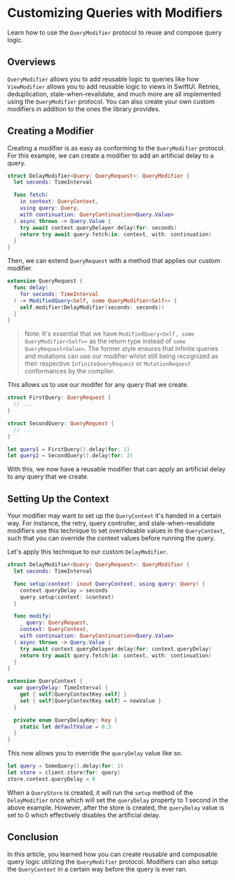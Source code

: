 # Customizing Queries with Modifiers

Learn how to use the `QueryModifier` protocol to reuse and compose query logic.

## Overviews

`QueryModifier` allows you to add reusable logic to queries like how `ViewModifier` allows you to add reusable logic to views in SwiftUI. Retries, deduplication, stale-when-revalidate, and much more are all implemented using the `QueryModifier` protocol. You can also create your own custom modifiers in addition to the ones the library provides.

## Creating a Modifier

Creating a modifier is as easy as conforming to the `QueryModifier` protocol. For this example, we can create a modifier to add an artificial delay to a query.

```swift
struct DelayModifier<Query: QueryRequest>: QueryModifier {
  let seconds: TimeInterval

  func fetch(
    in context: QueryContext,
    using query: Query,
    with continuation: QueryContinuation<Query.Value>
  ) async throws -> Query.Value {
    try await context.queryDelayer.delay(for: seconds)
    return try await query.fetch(in: context, with: continuation)
  }
}
```

Then, we can extend `QueryRequest` with a method that applies our custom modifier.

```swift
extension QueryRequest {
  func delay(
    for seconds: TimeInterval
  ) -> ModifiedQuery<Self, some QueryModifier<Self>> {
    self.modifier(DelayModifier(seconds: seconds))
  }
}
```

> Note: It's essential that we have `ModifiedQuery<Self, some QueryModifier<Self>>` as the return type instead of `some QueryRequest<Value>`. The former style ensures that infinite queries and mutations can use our modifier whilst still being recognized as their respective `InfiniteQueryRequest` or `MutationRequest` conformances by the compiler.

This allows us to use our modifer for any query that we create.

```swift
struct FirstQuery: QueryRequest {
  // ...
}

struct SecondQuery: QueryRequest {
  // ...
}

let query1 = FirstQuery().delay(for: 1)
let query2 = SecondQuery().delay(for: 2)
```

With this, we now have a reusable modifier that can apply an artificial delay to any query that we create.

## Setting Up the Context

Your modifier may want to set up the `QueryContext` it's handed in a certain way. For instance, the retry, query controller, and stale-when-revalidate modifiers use this technique to set overrideable values in the `QueryContext`, such that you can override the context values before running the query.

Let's apply this technique to our custom `DelayModifier`.

```swift
struct DelayModifier<Query: QueryRequest>: QueryModifier {
  let seconds: TimeInterval

  func setup(context: inout QueryContext, using query: Query) {
    context.queryDelay = seconds
    query.setup(context: &context)
  }

  func modify(
    _ query: QueryRequest,
    context: QueryContext,
    with continuation: QueryContinuation<Query.Value>
  ) async throws -> Query.Value {
    try await context.queryDelayer.delay(for: context.queryDelay)
    return try await query.fetch(in: context, with: continuation)
  }
}

extension QueryContext {
  var queryDelay: TimeInterval {
    get { self[QueryContextKey.self] }
    set { self[QueryContextKey.self] = newValue }
  }

  private enum QueryDelayKey: Key {
    static let defaultValue = 0.3
  }
}
```

This now allows you to override the `queryDelay` value like so.

```swift
let query = SomeQuery().delay(for: 1)
let store = client.store(for: query)
store.context.queryDelay = 0
```

When a `QueryStore` is created, it will run the `setup` method of the `DelayModifier` once which will set the `queryDelay` property to 1 second in the above example. However, after the store is created, the `queryDelay` value is set to 0 which effectively disables the artificial delay.

## Conclusion

In this article, you learned how you can create reusable and composable query logic utilizing the `QueryModifier` protocol. Modifiers can also setup the `QueryContext` in a certain way before the query is ever ran.

